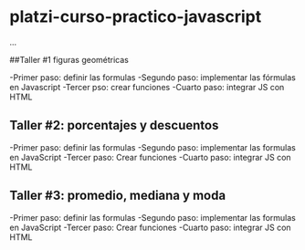 # platzi-curso-practico-javascript

...

##Taller #1 figuras geométricas

-Primer paso: definir las formulas
-Segundo paso: implementar las fórmulas en Javascript
-Tercer pso: crear funciones 
-Cuarto paso: integrar JS con HTML

## Taller #2: porcentajes y descuentos

-Primer paso: definir las formulas
-Segundo paso: implementar las formulas en JavaScript
-Tercer paso: Crear funciones
-Cuarto paso: integrar JS con HTML

## Taller #3: promedio, mediana y moda

-Primer paso: definir las formulas
-Segundo paso: implementar las formulas en JavaScript
-Tercer paso: Crear funciones
-Cuarto paso: integrar JS con HTML